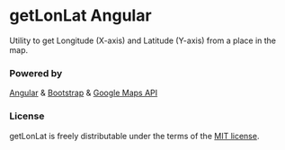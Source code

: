 # getLonLat Angular

Utility to get Longitude (X-axis) and Latitude (Y-axis) from a place in the map.


### Powered by

[Angular](https://angular.io)
&
[Bootstrap](https://getbootstrap.com/)
&
[Google Maps API](https://developers.google.com/maps/)


### License

getLonLat is freely distributable under the terms of the [MIT license](LICENSE).
